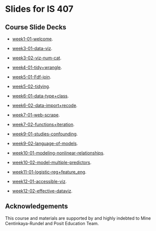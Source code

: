 # Slides for IS 407

## Course Slide Decks

- [week1-01-welcome](week1-01-welcome).

- [week3-01-data-viz](week3-01-data-viz).

- [week3-02-viz-num-cat](week3-02-viz-num-cat).

- [week4-01-tidy+wrangle](week4-01-tidy+wrangle).

- [week5-01-Fdf-join](week5-01-df-join).

- [week5-02-tidying](week5-02-tidying).

- [week6-01-data-type+class](week6-01-data-type+class).

- [week6-02-data-import+recode](week6-02-data-import+recode).

- [week7-01-web-scrape](week7-01-web-scrape).

- [week7-02-functions+iteration](week7-02-functions+iteration).

- [week9-01-studies-confounding](week9-01-studies-confounding).

- [week9-02-language-of-models](week9-02-language-of-models).

- [week10-01-modeling-nonlinear-relationships](week10-01-modeling-nonlinear-relationships).

- [week10-02-model-multiple-predictors](week10-02-model-multiple-predictors).

- [week11-01-logistic-reg+feature_eng](week11-01-logistic-reg+feature_eng).

- [week12-01-accessible-viz](week12-01-accessible-viz).

- [week12-02-effective-dataviz](week12-02-effective-dataviz).

<!-- - [week15-01-regex](week15-01-regex).

- [week15-02-text-analysis_tf](week15-02-text-analysis_tf).

- [week15-03-text-analysis_tfidf+sentimentanal](week15-03-text-analysis_tfidf+sentimentanal)

- [week16-01-shiny-practice](week16-01-shiny-practice)

<!-- 


- [week13-02-named_entity_recognition](week13-02-named_entity_recognition). -->

<!-- ## Dev Toolkit Notes

Slides are built in using the **xaringan** package. See [here](https://github.com/yihui/xaringan) for more info on xaringan. There are two main reasons for choosing this format:

1. `xaringan` slides are R Markdown based, meaning code, output, and narrative can all live in one place and compiling the slides will run the R code as well.
2. Slide output is mobile friendly.

### Dev Instructions

Each slide deck is in its own folder, and one level above there is a custom css file. To compile the slides use `xaringan::inf_mr(cast_from = "..")`. This will launch the slides in the Viewer, and it will get updated as you edit and save your work. -->

## Acknowledgements

This course and materials are supported by and highly indebted to Mine Centinkaya-Rundel and Posit Education Team.
